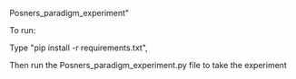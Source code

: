 Posners_paradigm_experiment" 

To run:

Type "pip install -r requirements.txt", 

Then run the Posners_paradigm_experiment.py file to take the experiment

